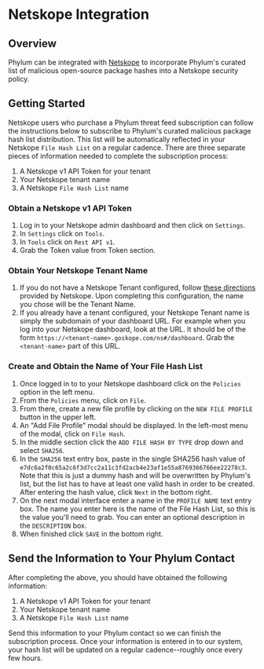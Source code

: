 # Netskope Integration

## Overview

Phylum can be integrated with [Netskope](https://www.netskope.com) to incorporate Phylum's curated list of malicious open-source package hashes into a Netskope security policy.

## Getting Started

Netskope users who purchase a Phylum threat feed subscription can follow the instructions below to subscribe to Phylum's curated malicious package hash list distribution. This list will be automatically reflected in your Netskope `File Hash List` on a regular cadence. There are three separate pieces of information needed to complete the subscription process:

1. A Netskope v1 API Token for your tenant
2. Your Netskope tenant name
3. A Netskope `File Hash List` name

### Obtain a Netskope v1 API Token

1. Log in to your Netskope admin dashboard and then click on `Settings`.
2. In `Settings` click on `Tools`.
3. In `Tools` click on `Rest API v1`.
4. Grab the Token value from Token section.

### Obtain Your Netskope Tenant Name

1. If you do not have a Netskope Tenant configured, follow [these directions](https://docs.netskope.com/en/netskope-help/integrations-439794/netskope-cloud-exchange/get-started-with-cloud-exchange/configure-netskope-tenants/) provided by Netskope. Upon completing this configuration, the name you chose will be the Tenant Name.
2. If you already have a tenant configured, your Netskope Tenant name is simply the subdomain of your dashboard URL. For example when you log into your Netskope dashboard, look at the URL. It should be of the form `https://<tenant-name>.goskope.com/ns#/dashboard`. Grab the `<tenant-name>` part of this URL.

### Create and Obtain the Name of Your File Hash List

1. Once logged in to to your Netskope dashboard click on the `Policies` option in the left menu.
2. From the `Policies` menu, click on `File`.
3. From there, create a new file profile by clicking on the `NEW FILE PROFILE` button in the upper left.
4. An "Add File Profile" modal should be displayed. In the left-most menu of the modal, click on `File Hash`.
5. In the middle section click the `ADD FILE HASH BY TYPE` drop down and select `SHA256`.
6. In the `SHA256` text entry box, paste in the single SHA256 hash value of `e7dc6a2f0c65a2c6f3d7cc2a11c3fd2acb4e23af1e55a8769366766ee22278c3`. Note that this is just a dummy hash and will be overwritten by Phylum's list, but the list has to have at least one valid hash in order to be created. After entering the hash value, click `Next` in the bottom right.
7. On the next modal interface enter a name in the `PROFILE NAME` text entry box. The name you enter here is the name of the File Hash List, so this is the value you'll need to grab. You can enter an optional description in the `DESCRIPTION` box.
8. When finished click `SAVE` in the bottom right.

## Send the Information to Your Phylum Contact

After completing the above, you should have obtained the following information:

1. A Netskope v1 API Token for your tenant
2. Your Netskope tenant name
3. A Netskope `File Hash List` name

Send this information to your Phylum contact so we can finish the subscription process. Once your information is entered in to our system, your hash list will be updated on a regular cadence--roughly once every few hours.
